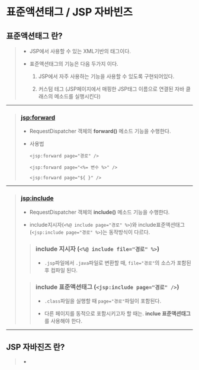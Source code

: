 # 표준액션태그 / JSP 자바빈즈

## 표준액션태그 란?

>	* JSP에서 사용할 수 있는 XML기반의 태그이다.
>
>	* 표준액션태그의 기능은 다음 두가지 이다.
>
>		1. JSP에서 자주 사용하는 기능을 사용할 수 있도록 구현되어있다.
>
>		1. 커스텀 테그 (JSP페이지에서 매핑한 JSP태그 이름으로 연결된 자바 클래스의 메소드를 실행시킨다)

---

>	### <jsp:forward>
>
>	* RequestDispatcher 객체의 **forward()** 메소드 기능을 수행한다.
>
>	* 사용법
>
>		``<jsp:forward page="경로" />``
>
>		``<jsp:forward page="<%= 변수 %>" />``
>
>		``<jsp:forward page="${ }" />``

---

>	### <jsp:include>
>
>	* RequestDispatcher 객체의 **include()** 메소드 기능을 수행한다.
>
>	* include지시자(``<%@ include page="경로" %>``)와 include표준액션태그(``<jsp:include page="경로" %>``)는 동작방식이 다르다.
>
>	>	### include 지시자 (``<%@ include file="경로" %>``)
>	>
>	>	* ``.jsp``파일에서 ``.java``파일로 변환할 때, ``file="경로"``의 소스가 포함된 후 컴파일 된다.
>
>	>	### include 표준액션태그 (``<jsp:include page="경로" />``)
>	>
>	>	* ``.class``파일을 실행할 때 ``page="경로"``파일이 포함된다.
>	>
>	>	* 다른 페이지를 동적으로 포함시키고자 할 때는. **inclue 표준액션태그**를 사용해야 한다.

---

## JSP 자바진즈 란?

>	* 